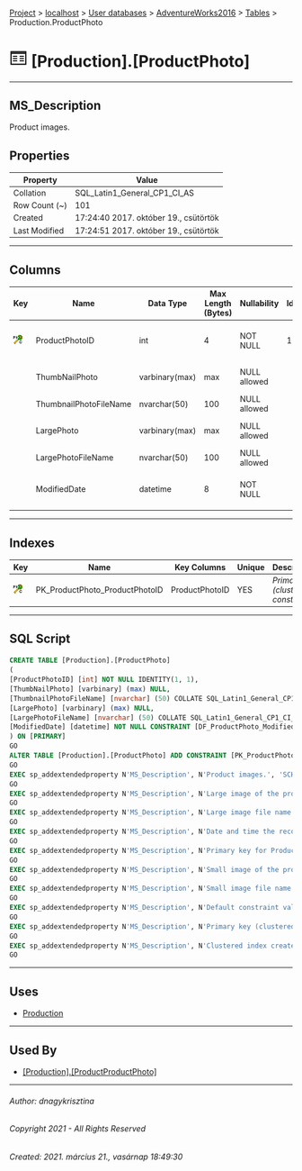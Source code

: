 #### 

[Project](../../../../index.md) > [localhost](../../../index.md) > [User databases](../../index.md) > [AdventureWorks2016](../index.md) > [Tables](Tables.md) > Production.ProductPhoto

# ![Tables](../../../../Images/Table32.png) [Production].[ProductPhoto]

---

## <a name="#description"></a>MS_Description

Product images.

## <a name="#properties"></a>Properties

| Property | Value |
|---|---|
| Collation | SQL_Latin1_General_CP1_CI_AS |
| Row Count (~) | 101 |
| Created | 17:24:40 2017. október 19., csütörtök |
| Last Modified | 17:24:51 2017. október 19., csütörtök |


---

## <a name="#columns"></a>Columns

| Key | Name | Data Type | Max Length (Bytes) | Nullability | Identity | Default | Description |
|---|---|---|---|---|---|---|---|
| [![Cluster Primary Key PK_ProductPhoto_ProductPhotoID: ProductPhotoID](../../../../Images/pkcluster.png)](#indexes) | ProductPhotoID | int | 4 | NOT NULL | 1 - 1 |  | _Primary key for ProductPhoto records._ |
|  | ThumbNailPhoto | varbinary(max) | max | NULL allowed |  |  | _Small image of the product._ |
|  | ThumbnailPhotoFileName | nvarchar(50) | 100 | NULL allowed |  |  | _Small image file name._ |
|  | LargePhoto | varbinary(max) | max | NULL allowed |  |  | _Large image of the product._ |
|  | LargePhotoFileName | nvarchar(50) | 100 | NULL allowed |  |  | _Large image file name._ |
|  | ModifiedDate | datetime | 8 | NOT NULL |  | (getdate()) | _Date and time the record was last updated._ |


---

## <a name="#indexes"></a>Indexes

| Key | Name | Key Columns | Unique | Description |
|---|---|---|---|---|
| [![Cluster Primary Key PK_ProductPhoto_ProductPhotoID: ProductPhotoID](../../../../Images/pkcluster.png)](#indexes) | PK_ProductPhoto_ProductPhotoID | ProductPhotoID | YES | _Primary key (clustered) constraint_ |


---

## <a name="#sqlscript"></a>SQL Script

```sql
CREATE TABLE [Production].[ProductPhoto]
(
[ProductPhotoID] [int] NOT NULL IDENTITY(1, 1),
[ThumbNailPhoto] [varbinary] (max) NULL,
[ThumbnailPhotoFileName] [nvarchar] (50) COLLATE SQL_Latin1_General_CP1_CI_AS NULL,
[LargePhoto] [varbinary] (max) NULL,
[LargePhotoFileName] [nvarchar] (50) COLLATE SQL_Latin1_General_CP1_CI_AS NULL,
[ModifiedDate] [datetime] NOT NULL CONSTRAINT [DF_ProductPhoto_ModifiedDate] DEFAULT (getdate())
) ON [PRIMARY]
GO
ALTER TABLE [Production].[ProductPhoto] ADD CONSTRAINT [PK_ProductPhoto_ProductPhotoID] PRIMARY KEY CLUSTERED  ([ProductPhotoID]) ON [PRIMARY]
GO
EXEC sp_addextendedproperty N'MS_Description', N'Product images.', 'SCHEMA', N'Production', 'TABLE', N'ProductPhoto', NULL, NULL
GO
EXEC sp_addextendedproperty N'MS_Description', N'Large image of the product.', 'SCHEMA', N'Production', 'TABLE', N'ProductPhoto', 'COLUMN', N'LargePhoto'
GO
EXEC sp_addextendedproperty N'MS_Description', N'Large image file name.', 'SCHEMA', N'Production', 'TABLE', N'ProductPhoto', 'COLUMN', N'LargePhotoFileName'
GO
EXEC sp_addextendedproperty N'MS_Description', N'Date and time the record was last updated.', 'SCHEMA', N'Production', 'TABLE', N'ProductPhoto', 'COLUMN', N'ModifiedDate'
GO
EXEC sp_addextendedproperty N'MS_Description', N'Primary key for ProductPhoto records.', 'SCHEMA', N'Production', 'TABLE', N'ProductPhoto', 'COLUMN', N'ProductPhotoID'
GO
EXEC sp_addextendedproperty N'MS_Description', N'Small image of the product.', 'SCHEMA', N'Production', 'TABLE', N'ProductPhoto', 'COLUMN', N'ThumbNailPhoto'
GO
EXEC sp_addextendedproperty N'MS_Description', N'Small image file name.', 'SCHEMA', N'Production', 'TABLE', N'ProductPhoto', 'COLUMN', N'ThumbnailPhotoFileName'
GO
EXEC sp_addextendedproperty N'MS_Description', N'Default constraint value of GETDATE()', 'SCHEMA', N'Production', 'TABLE', N'ProductPhoto', 'CONSTRAINT', N'DF_ProductPhoto_ModifiedDate'
GO
EXEC sp_addextendedproperty N'MS_Description', N'Primary key (clustered) constraint', 'SCHEMA', N'Production', 'TABLE', N'ProductPhoto', 'CONSTRAINT', N'PK_ProductPhoto_ProductPhotoID'
GO
EXEC sp_addextendedproperty N'MS_Description', N'Clustered index created by a primary key constraint.', 'SCHEMA', N'Production', 'TABLE', N'ProductPhoto', 'INDEX', N'PK_ProductPhoto_ProductPhotoID'
GO

```


---

## <a name="#uses"></a>Uses

* [Production](../Security/Schemas/Production.md)


---

## <a name="#usedby"></a>Used By

* [[Production].[ProductProductPhoto]](ProductProductPhoto.md)


---

###### Author:  dnagykrisztina

###### Copyright 2021 - All Rights Reserved

###### Created: 2021. március 21., vasárnap 18:49:30


